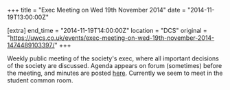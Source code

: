 +++
title = "Exec Meeting on Wed 19th November 2014"
date = "2014-11-19T13:00:00Z"

[extra]
end_time = "2014-11-19T14:00:00Z"
location = "DCS"
original = "https://uwcs.co.uk/events/exec-meeting-on-wed-19th-november-2014-1474489103397/"
+++

Weekly public meeting of the society's exec, where all important decisions of the society are discussed. Agenda appears on forum (sometimes) before the meeting, and minutes are posted [here](https://uwcs.co.uk/minutes/1/). Currently we seem to meet in the student common room.

